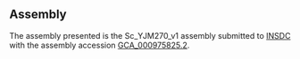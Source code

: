 

Assembly
--------

The assembly presented is the Sc\_YJM270\_v1 assembly submitted to
[INSDC](http://www.insdc.org) with the assembly accession
[GCA\_000975825.2](http://www.ebi.ac.uk/ena/data/view/GCA_000975825.2).
